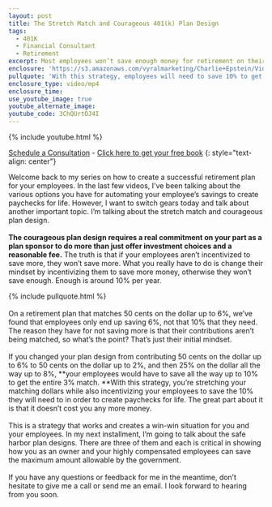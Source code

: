```yaml
---
layout: post
title: The Stretch Match and Courageous 401(k) Plan Design
tags:
  - 401K
  - Financial Consultant
  - Retirement
excerpt: Most employees won’t save enough money for retirement on their own. Here’s how you can help them get closer without increasing your contributions.
enclosure: 'https://s3.amazonaws.com/vyralmarketing/Charlie+Epstein/Videos/2017+Videos/The+Stretch+Match+and+Courageous+401%2528k%2529+Plan+Design+-+The+401K+Coach.mp4'
pullquote: 'With this strategy, employees will need to save 10% to get the full match.'
enclosure_type: video/mp4
enclosure_time:
use_youtube_image: true
youtube_alternate_image:
youtube_code: 3ChQUrtOJ4I
---
```



{% include youtube.html %}

[Schedule a Consultation](https://secure.scheduleonce.com/Consultation-EpsteinFinancial) - [Click here to get your free book](https://www.epsteinfinancial.com/free-book-offer.html)
{: style="text-align: center"}

Welcome back to my series on how to create a successful retirement plan for your employees. In the last few videos, I’ve been talking about the various options you have for automating your employee’s savings to create paychecks for life. However, I want to switch gears today and talk about another important topic. I’m talking about the stretch match and courageous plan design.&nbsp;
<br>&nbsp;
<br>**The courageous plan design requires a real commitment on your part as a plan sponsor to do more than just offer investment choices and a reasonable fee.** The truth is that if your employees aren’t incentivized to save more, they won’t save more. What you really have to do is change their mindset by incentivizing them to save more money, otherwise they won’t save enough. Enough is around 10% per year.

{% include pullquote.html %}
<br>&nbsp;
<br>On a retirement plan that matches 50 cents on the dollar up to 6%, we’ve found that employees only end up saving 6%, not that 10% that they need. The reason they have for not saving more is that their contributions aren’t being matched, so what’s the point? That’s just their initial mindset.
<br>&nbsp;
<br>If you changed your plan design from contributing 50 cents on the dollar up to 6% to 50 cents on the dollar up to 2%, and then 25% on the dollar all the way up to 8%, **your employees would have to save all the way up to 10% to get the entire 3% match.&nbsp;**With this strategy, you’re stretching your matching dollars while also incentivizing your employees to save the 10% they will need to in order to create paychecks for life. The great part about it is that it doesn’t cost you any more money.
<br>&nbsp;
<br>This is a strategy that works and creates a win-win situation for you and your employees. In my next installment, I’m going to talk about the safe harbor plan designs. There are three of them and each is critical in showing how you as an owner and your highly compensated employees can save the maximum amount allowable by the government.
<br>&nbsp;
<br>If you have any questions or feedback for me in the meantime, don’t hesitate to give me a call or send me an email. I look forward to hearing from you soon.